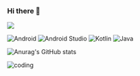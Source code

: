### Hi there 👋

![](https://komarev.com/ghpvc/?username=DavDo&color=brightgreen)

![Android](https://img.shields.io/badge/Android-3DDC84?style=flat&logo=android&logoColor=white)
![Android Studio](https://img.shields.io/badge/Android%20Studio-3DDC84.svg?style=flat&logo=android-studio&logoColor=white)
![Kotlin](https://img.shields.io/badge/kotlin-%237F52FF.svg?style=flat&logo=kotlin&logoColor=white)
![Java](https://img.shields.io/badge/java-%23ED8B00.svg?style=flat&logo=java&logoColor=white)

![Anurag's GitHub stats](https://github-readme-stats.vercel.app/api?username=DavDo&show_icons=true&theme=dark)

![coding](https://user-images.githubusercontent.com/19994238/206427540-d39b5d1d-f7bb-48d3-8edc-5d498c7b1b42.gif)

<!--
**DavDo/DavDo** is a ✨ _special_ ✨ repository because its `README.md` (this file) appears on your GitHub profile.

https://github.com/Ileriayo/markdown-badges#usage badges

### How to reach me 📫

[![LinkedIn](https://img.shields.io/badge/linkedin-%230077B5.svg?style=flat&logo=linkedin&logoColor=white)](https://linkedin.com/in/ddavit)
[![Gmail](https://img.shields.io/badge/Gmail-D14836?style=flat&logo=gmail&logoColor=white)](mailto:davit.dolmazyan.22@gmail.com)

Here are some ideas to get you started:

- 🔭 I’m currently working on ...
- 🌱 I’m currently learning ...
- 👯 I’m looking to collaborate on ...
- 🤔 I’m looking for help with ...
- 💬 Ask me about ...
- 📫 How to reach me: ...
- 😄 Pronouns: ...
- ⚡ Fun fact: ...
-->
